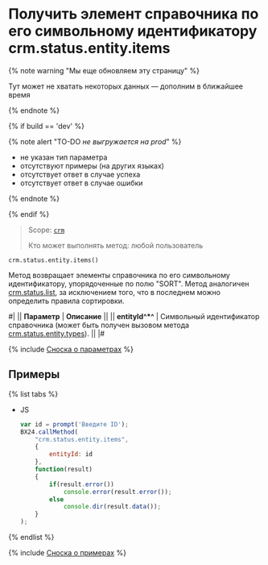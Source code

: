 # Получить элемент справочника по его символьному идентификатору crm.status.entity.items

{% note warning "Мы еще обновляем эту страницу" %}

Тут может не хватать некоторых данных — дополним в ближайшее время

{% endnote %}

{% if build == 'dev' %}

{% note alert "TO-DO _не выгружается на prod_" %}

- не указан тип параметра
- отсутствуют примеры (на других языках)
- отсутствует ответ в случае успеха
- отсутствует ответ в случае ошибки

{% endnote %}

{% endif %}

> Scope: [`crm`](../../scopes/permissions.md)
>
> Кто может выполнять метод: любой пользователь

```http
crm.status.entity.items()
```

Метод возвращает элементы справочника по его символьному идентификатору, упорядоченные по полю "SORT". Метод аналогичен [crm.status.list](crm-status-list.md), за исключением того, что в последнем можно определить правила сортировки.

#|
|| **Параметр** | **Описание** ||
|| **entityId^*^** | Символьный идентификатор справочника (может быть получен вызовом метода [crm.status.entity.types](crm-status-entity-types.md)). ||
|#

{% include [Сноска о параметрах](../../../_includes/required.md) %}

## Примеры

{% list tabs %}

- JS

    ```javascript
    var id = prompt('Введите ID');
    BX24.callMethod(
        "crm.status.entity.items",
        {
            entityId: id
        },
        function(result)
        {
            if(result.error())
                console.error(result.error());
            else
                console.dir(result.data());
        }
    );
    ```

{% endlist %}

{% include [Сноска о примерах](../../../_includes/examples.md) %}